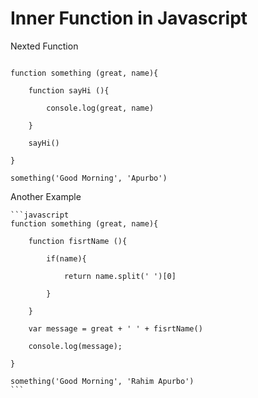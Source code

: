 # Inner Function in Javascript

Nexted  Function

```

function something (great, name){

    function sayHi (){
    
        console.log(great, name)

    }

    sayHi()

}

something('Good Morning', 'Apurbo')

```

Another Example

````
```javascript
function something (great, name){

    function fisrtName (){
    
        if(name){

            return name.split(' ')[0]

        }

    }

    var message = great + ' ' + fisrtName()

    console.log(message);

}

something('Good Morning', 'Rahim Apurbo')
```
````
